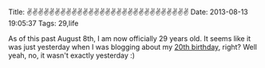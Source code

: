 Title: ✌✌✌✌✌✌✌✌✌✌✌✌✌✌✌✌✌✌✌✌✌✌✌✌✌✌✌✌✌
Date: 2013-08-13 19:05:37
Tags: 29,life

As of this past August 8th, I am now officially 29 years old. It seems like it
was just yesterday when I was blogging about my <a href="/blog/my-birthday.html">20th birthday</a>, right? 
Well yeah, no, it wasn't exactly yesterday :)

